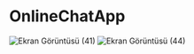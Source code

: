 # OnlineChatApp
![Ekran Görüntüsü (41)](https://user-images.githubusercontent.com/75317328/160290603-29f2704d-ecb1-4368-9590-00136f3ba1ae.png)
![Ekran Görüntüsü (44)](https://user-images.githubusercontent.com/75317328/160290755-71267e88-b89e-469e-9571-a7a999210cd3.png)

